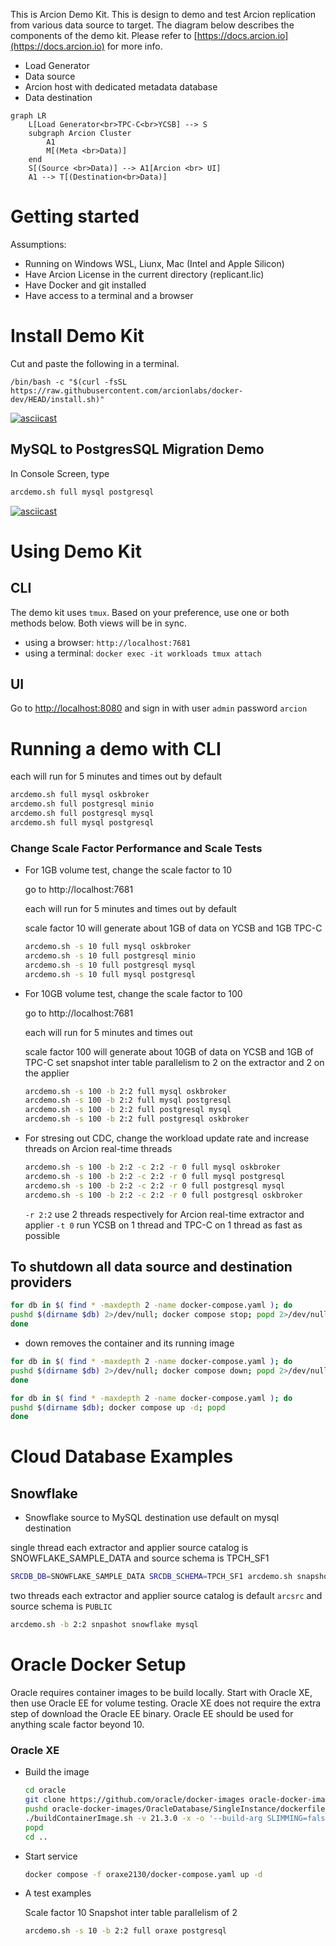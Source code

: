 This is Arcion Demo Kit. This is design to demo and test Arcion replication from various data source to target. The diagram below describes the components of the demo kit.  Please refer to [https://docs.arcion.io](https://docs.arcion.io) for more info.

- Load Generator
- Data source
- Arcion host with dedicated metadata database
- Data destination

```mermaid
graph LR
    L[Load Generator<br>TPC-C<br>YCSB] --> S
    subgraph Arcion Cluster
        A1
        M[(Meta <br>Data)]
    end
    S[(Source <br>Data)] --> A1[Arcion <br> UI]
    A1 --> T[(Destination<br>Data)]
```

# Getting started

Assumptions:

- Running on Windows WSL, Liunx, Mac (Intel and Apple Silicon)
- Have Arcion License in the current directory (replicant.lic) 
- Have Docker and git installed
- Have access to a terminal and a browser

# Install Demo Kit  

Cut and paste the following in a terminal.

```
/bin/bash -c "$(curl -fsSL https://raw.githubusercontent.com/arcionlabs/docker-dev/HEAD/install.sh)"
```

[![asciicast](https://asciinema.org/a/587770.svg)](https://asciinema.org/a/587770)

## MySQL to PostgresSQL Migration Demo

In Console Screen, type

```bash
arcdemo.sh full mysql postgresql
```

[![asciicast](https://asciinema.org/a/587771.svg)](https://asciinema.org/a/587771)

# Using Demo Kit

## CLI

The demo kit uses `tmux`.  Based on your preference, use one or both methods below.  Both views will be in sync.

- using a browser: `http://localhost:7681`
- using a terminal: `docker exec -it workloads tmux attach`

## UI

Go to [http://localhost:8080](http://localhost:8080) and sign in with user `admin` password `arcion`

# Running a demo with CLI

each will run for 5 minutes and times out by default

```bash
arcdemo.sh full mysql oskbroker
arcdemo.sh full postgresql minio
arcdemo.sh full postgresql mysql
arcdemo.sh full mysql postgresql
```

### Change Scale Factor Performance and Scale Tests

- For 1GB volume test, change the scale factor to 10

    go to http://localhost:7681

    each will run for 5 minutes and times out by default

    scale factor 10 will generate about 1GB of data on YCSB and 1GB TPC-C

    ```bash
    arcdemo.sh -s 10 full mysql oskbroker
    arcdemo.sh -s 10 full postgresql minio
    arcdemo.sh -s 10 full postgresql mysql
    arcdemo.sh -s 10 full mysql postgresql
    ```

- For 10GB volume test, change the scale factor to 100

    go to http://localhost:7681

    each will run for 5 minutes and times out

    scale factor 100 will generate about 10GB of data on YCSB and 1GB of TPC-C
    set snapshot inter table parallelism to 2 on the extractor and 2 on the applier

    ```bash
    arcdemo.sh -s 100 -b 2:2 full mysql oskbroker
    arcdemo.sh -s 100 -b 2:2 full mysql postgresql
    arcdemo.sh -s 100 -b 2:2 full postgresql mysql
    arcdemo.sh -s 100 -b 2:2 full postgresql oskbroker
    ```

- For stresing out CDC, change the workload update rate and increase threads on Arcion real-time threads

    ```bash
    arcdemo.sh -s 100 -b 2:2 -c 2:2 -r 0 full mysql oskbroker
    arcdemo.sh -s 100 -b 2:2 -c 2:2 -r 0 full mysql postgresql
    arcdemo.sh -s 100 -b 2:2 -c 2:2 -r 0 full postgresql mysql
    arcdemo.sh -s 100 -b 2:2 -c 2:2 -r 0 full postgresql oskbroker
    ```

    `-r 2:2` use 2 threads respectively for Arcion real-time extractor and applier 
    `-t 0`   run YCSB on 1 thread and TPC-C on 1 thread as fast as possible 
    
## To shutdown all data source and destination providers

```bash
for db in $( find * -maxdepth 2 -name docker-compose.yaml ); do
pushd $(dirname $db) 2>/dev/null; docker compose stop; popd 2>/dev/null
done
```

- down removes the container and its running image
```bash
for db in $( find * -maxdepth 2 -name docker-compose.yaml ); do
pushd $(dirname $db) 2>/dev/null; docker compose down; popd 2>/dev/null
done
```

```bash
for db in $( find * -maxdepth 2 -name docker-compose.yaml ); do
pushd $(dirname $db); docker compose up -d; popd
done
```


# Cloud Database Examples

## Snowflake

- Snowflake source to MySQL destination
use default on mysql destination

single thread each extractor and applier
source catalog is SNOWFLAKE_SAMPLE_DATA and source schema is TPCH_SF1

```bash
SRCDB_DB=SNOWFLAKE_SAMPLE_DATA SRCDB_SCHEMA=TPCH_SF1 arcdemo.sh snapshot snowflake mysql
```

two threads each extractor and applier
source catalog is default `arcsrc` and source schema is `PUBLIC`
```bash
arcdemo.sh -b 2:2 snpashot snowflake mysql
```

# Oracle Docker Setup

Oracle requires container images to be build locally.
Start with Oracle XE, then use Oracle EE for volume testing.
Oracle XE does not require the extra step of download the Oracle EE binary.
Oracle EE should be used for anything scale factor beyond 10.

### Oracle XE

- Build the image

    ```bash
    cd oracle
    git clone https://github.com/oracle/docker-images oracle-docker-images
    pushd oracle-docker-images/OracleDatabase/SingleInstance/dockerfiles 
    ./buildContainerImage.sh -v 21.3.0 -x -o '--build-arg SLIMMING=false'
    popd
    cd ..
    ```

- Start service

    ```bash
    docker compose -f oraxe2130/docker-compose.yaml up -d
    ``` 

- A test examples

    Scale factor 10 
    Snapshot inter table parallelism of 2

    ```bash
    arcdemo.sh -s 10 -b 2:2 full oraxe postgresql
    ```
